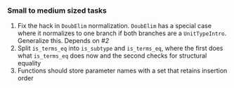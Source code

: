 ### Small to medium sized tasks

1. Fix the hack in `DoubElim` normalization. `DoubElim` has a special case where it normalizes to one branch if both branches are a `UnitTypeIntro`. Generalize this. Depends on *#2*
2. Split `is_terms_eq` into `is_subtype` and `is_terms_eq`, where the first does what `is_terms_eq` does now and the second checks for structural equality
3. Functions should store parameter names with a set that retains insertion order